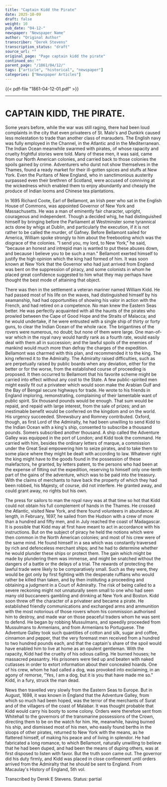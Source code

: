 ```yaml
---
title: "Captain Kidd the Pirate"
date: 2025-10-09
draft: false
weight: 10
pub_date: "04-12-"
newspaper: "Newspaper Name"
author: "Original Author"
transcriber: "Derek Stevens"
transcription_status: "draft"
source_url: ""
original_page: "Page captain kidd the pirate"
continued_on: ""
parent_page: "/1861/04/12/"
tags: ["article", "historical", "newspaper"]
categories: ["Newspaper Articles"]
---
```


{{< pdf-file "1861-04-12-01.pdf" >}}

---

# CAPTAIN KIDD, THE PIRATE.

Some years before, while the war was still raging, there had been loud complaints in the city that even privateers of St. Malo's and Dunkirk caused less molestation to trade than another class of marauders. The English navy was fully employed in the Channel, in the Atlantic and in the Mediterranean. The Indian Ocean meanwhile swarmed with pirates, of whose rapacity and cruelty frightful stories were told. Many of these men, it was said, came from our North American colonies, and carried back to those colonies the spoils gained by crime. Adventurers who durst not show themselves in the Thames, found a ready market for their ill-gotten spices and stuffs at New York. Even the Puritans of New England, who in sanctimonious austerity surpassed even their brethren of Scotland, were accused of conniving at the wickedness which enabled them to enjoy abundantly and cheaply the produce of Indian looms and Chinese tea plantations.

In 1695 Richard Coote, Earl of Bellamont, an Irish peer who sat in the English House of Commons, was appointed Governor of New York and Massachusetts. He was a man of eminently fair character, upright, courageous and independent. Though a decided whig, he had distinguished himself by bringing before the Parliament at Westminster some tyrannical acts done by whigs at Dublin, and particularly the execution, if it is not rather to be called the murder, of Gafney. Before Bellamont sailed for America, William spoke strongly to him about the freebooting which was the disgrace of the colonies. "I send you, my lord, to New York," he said, "because an honest and intrepid man is wanted to put these abuses down, and because I believe you to be such a man." Bellamont exerted himself to justify the high opinion which the king had formed of him. It was soon known at New York that the Governor who had just arrived from England was bent on the suppression of piracy, and some colonists in whom he placed great confidence suggested to him what they may perhaps have thought the best mode of attaining that object.

There was then in the settlement a veteran mariner named William Kidd. He had passed most of his life on the waves, had distinguished himself by his seamanship, had had opportunities of showing his valor in action with the French, and had retired on a competence. No man knew the Eastern Seas better. He was perfectly acquainted with all the haunts of the pirates who prowled between the Cape of Good Hope and the Straits of Malacca; and he would undertake, if he were entrusted with a single ship of thirty or forty guns, to clear the Indian Ocean of the whole race. The brigantines of the rovers were numerous, no doubt; but none of them were large. One man-of-war which in the royal navy would hardly rank as a fourth rate, would easily deal with them all in succession; and the lawful spoils of the enemies of mankind would much more than defray the charges of the expedition. Bellamont was charmed with this plan, and recommended it to the king. The king referred it to the Admiralty. The Admiralty raised difficulties, such as are perpetually raised by public boards when any deviation, either for the better or for the worse, from the established course of proceeding is proposed. It then occurred to Bellamont that his favorite scheme might be carried into effect without any cost to the State. A few public-spirited men might easily fit out a privateer which would soon make the Arabian Gulf and the Bay of Bengal secure highways for trade. He wrote to his friends in England imploring, remonstrating, complaining of their lamentable want of public spirit. Six thousand pounds would be enough. That sum would be repaid, and repaid with large interest, from the sale of prizes; and an inestimable benefit would be conferred on the kingdom and on the world. His urgency succeeded. Shrewsbury and Romney contributed. Oxford, though, as first Lord of the Admiralty, he had been unwilling to send Kidd to the Indian Ocean with a king's ship, consented to subscribe a thousand pounds. Somers subscribed another thousand. A ship called the Adventure Galley was equipped in the port of London; and Kidd took the command. He carried with him, besides the ordinary letters of marque, a commission under the Great Seal empowering him to seize pirates, and to take them to some place where they might be dealt with according to law. Whatever right the king might have to the goods found in the possession of these malefactors, he granted, by letters patent, to the persons who had been at the expense of fitting out the expedition, reserving to himself only one-tenth part of the gains of the adventure, which was to be paid into the treasury. With the claims of merchants to have back the property of which they had been robbed, his Majesty, of course, did not interfere. He granted away, and could grant away, no rights but his own.

The press for sailors to man the royal navy was at that time so hot that Kidd could not obtain his full complement of hands in the Thames. He crossed the Atlantic, visited New York, and there found volunteers in abundance. At length, in February, 1697, he sailed from the Hudson with a crew of more than a hundred and fifty men, and in July reached the coast of Madagascar. It is possible that Kidd may at first have meant to act in accordance with his instructions. But on the subject of piracy he held the notions which were then common in the North American colonies; and most of his crew were of the same mind. He found himself in a sea which was constantly traversed by rich and defenceless merchant ships; and he had to determine whether he would plunder these ships or protect them. The gain which might be made by plundering them was immense, and might be snatched without the dangers of a battle or the delays of a trial. The rewards of protecting the lawful trade were likely to be comparatively small. Such as they were, they would be got only by first fighting with the desperate ruffians who would rather be killed than taken, and by then instituting a proceeding and obtaining a judgment in a Court of Admiralty. The risk of being called to a severe reckoning might not unnaturally seem small to one who had seen many old buccaneers gambling and drinking at New York and Boston. Kidd soon threw off the character of a privateer and became a pirate. He established friendly communications and exchanged arms and ammunition with the most notorious of those rovers whom his commission authorised him to destroy, and made war on those peaceful traders whom he was sent to defend. He began by robbing Mussulmans, and speedily proceeded from Mussulmans to Armenians, and from Armenians to Portuguese. The Adventure Galley took such quantities of cotton and silk, sugar and coffee, cinnamon and pepper, that the very foremast men received from a hundred to two hundred pounds each, and that the captain's share of the spoil would have enabled him to live at home as an opulent gentleman. With the rapacity, Kidd had the cruelty of his odious calling. He burned houses; he massacred peasantry. His prisoners were tied up and beaten with naked cutlasses in order to extort information about their concealed hoards. One of his crew, whom he had called a dog, was provoked into exclaiming, in an agony of remorse, "Yes, I am a dog, but it is you that have made me so." Kidd, in a fury, struck the man dead.

News then travelled very slowly from the Eastern Seas to Europe. But in August, 1698, it was known in England that the Adventure Galley, from which so much had been hoped, was the terror of the merchants of Surat and of the villagers of the coast of Malabar. It was thought probable that Kidd would carry his booty to some colony. Orders were therefore sent from Whitehall to the governors of the transmarine possessions of the Crown, directing them to be on the watch for him. He, meanwhile, having burned his ship, and dismissed most of his men, who easily found berths in the sloops of other pirates, returned to New York with the means, as he flattered himself, of making his peace and of living in splendor. He had fabricated a long romance, to which Bellamont, naturally unwilling to believe that he had been duped, and had been the means of duping others, was at first disposed to listen with favor. But the truth soon came out. The governor did his duty firmly, and Kidd was placed in close confinement until orders arrived from the Admiralty that he should be sent to England. From Macaulay's History of England, 5th vol.

Transcribed by Derek E Stevens. Status: partial
